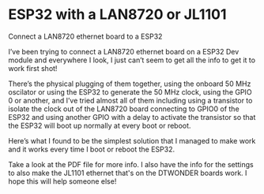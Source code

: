 # ESP32 with a LAN8720 or JL1101
Connect a LAN8720 ethernet board to a ESP32

I’ve been trying to connect a LAN8720 ethernet board on a ESP32 Dev module and everywhere I look, I just can’t seem to get all the info to get it to work first shot!

There’s the physical plugging of them together, using the onboard 50 MHz oscilator or using the ESP32 to generate the 50 MHz clock, using the GPIO 0 or another, and I’ve tried almost all of them including using a transistor to isolate the clock out of the LAN8720 board connecting to GPIO0 of the ESP32 and using another GPIO with a delay to activate the transistor so that the ESP32 will boot up normally at every boot or reboot.

Here’s what I found to be the simplest solution that I managed to make work and it works every time I boot or reboot the ESP32.

Take a look at the PDF file for more info.
I also have the info for the settings to also make the JL1101 ethernet that's on the DTWONDER boards work.
I hope this will help someone else!
